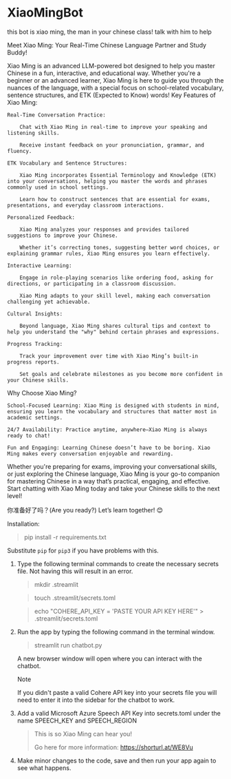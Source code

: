 # XiaoMingBot
this bot is xiao ming, the man in your chinese class! talk with him to help

Meet Xiao Ming: Your Real-Time Chinese Language Partner and Study Buddy!

Xiao Ming is an advanced LLM-powered bot designed to help you master Chinese in a fun, interactive, and educational way. Whether you're a beginner or an advanced learner, Xiao Ming is here to guide you through the nuances of the language, with a special focus on school-related vocabulary, sentence structures, and ETK (Expected to Know) words!
Key Features of Xiao Ming:

    Real-Time Conversation Practice:

        Chat with Xiao Ming in real-time to improve your speaking and listening skills.

        Receive instant feedback on your pronunciation, grammar, and fluency.

    ETK Vocabulary and Sentence Structures:

        Xiao Ming incorporates Essential Terminology and Knowledge (ETK) into your conversations, helping you master the words and phrases commonly used in school settings.

        Learn how to construct sentences that are essential for exams, presentations, and everyday classroom interactions.

    Personalized Feedback:

        Xiao Ming analyzes your responses and provides tailored suggestions to improve your Chinese.

        Whether it’s correcting tones, suggesting better word choices, or explaining grammar rules, Xiao Ming ensures you learn effectively.

    Interactive Learning:

        Engage in role-playing scenarios like ordering food, asking for directions, or participating in a classroom discussion.

        Xiao Ming adapts to your skill level, making each conversation challenging yet achievable.

    Cultural Insights:

        Beyond language, Xiao Ming shares cultural tips and context to help you understand the "why" behind certain phrases and expressions.

    Progress Tracking:

        Track your improvement over time with Xiao Ming’s built-in progress reports.

        Set goals and celebrate milestones as you become more confident in your Chinese skills.

Why Choose Xiao Ming?

    School-Focused Learning: Xiao Ming is designed with students in mind, ensuring you learn the vocabulary and structures that matter most in academic settings.

    24/7 Availability: Practice anytime, anywhere—Xiao Ming is always ready to chat!

    Fun and Engaging: Learning Chinese doesn’t have to be boring. Xiao Ming makes every conversation enjoyable and rewarding.

Whether you're preparing for exams, improving your conversational skills, or just exploring the Chinese language, Xiao Ming is your go-to companion for mastering Chinese in a way that’s practical, engaging, and effective. Start chatting with Xiao Ming today and take your Chinese skills to the next level!

你准备好了吗？(Are you ready?) Let’s learn together! 😊


Installation: 


   > pip install -r requirements.txt

   Substitute `pip` for `pip3` if you have problems with this.

1. Type the following terminal commands to create the necessary secrets file. Not having this will result in an error.

   > mkdir .streamlit

   > touch .streamlit/secrets.toml

   > echo "COHERE_API_KEY = 'PASTE YOUR API KEY HERE'" > .streamlit/secrets.toml

4. Run the app by typing the following command in the terminal window. 
   > streamlit run chatbot.py
   
   A new browser window will open where you can interact with the chatbot.

   > [!NOTE]
   > If you didn't paste a valid Cohere API key into your secrets file you will need to enter it into the sidebar for the chatbot to work.

5. Add a valid Microsoft Azure Speech API Key into secrets.toml under the name SPEECH_KEY and SPEECH_REGION

   > This is so Xiao Ming can hear you!
   > 
   > Go here for more information: https://shorturl.at/WE8Vu
6. Make minor changes to the code, save and then run your app again to see what happens.
